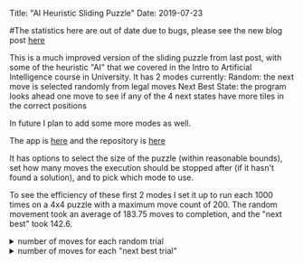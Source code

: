 Title: "AI Heuristic Sliding Puzzle" Date: 2019-07-23

#The statistics here are out of date due to bugs, please see the new blog post [here](https://quadriplanar.github.io/2019/07/30/Improved-AI-Sliding-Puzzle.html)

This is a much improved version of the sliding puzzle from last post, with some of the heuristic "AI" that we covered in the Intro to Artificial Intelligence course in University.
It has 2 modes currently:
        Random: the next move is selected randomly from legal moves
        Next Best State: the program looks ahead one move to see if any of the 4 next states have more tiles in the correct positions
        
In future I plan to add some more modes as well.

The app is [here](https://quadriplanar.github.io/examples/AI/SlidingPuzzle/SlidingPuzzle.html) and the repository is [here](https://github.com/quadriplanar/quadriplanar.github.io/tree/master/examples/AI/SlidingPuzzle)

It has options to select the size of the puzzle (within reasonable bounds), set how many moves the execution should be stopped after (if it hasn't found a solution), and to pick which mode to use.

To see the efficiency of these first 2 modes I set it up to run each 1000 times on a 4x4 puzzle with a maximum move count of 200. The random movement took an average of 183.75 moves to completion, and the "next best" took 142.6.

<details>
  <summary>number of moves for each random trial</summary>
  <p>200,200,200,1,200,200,200,200,200,200,200,6,200,200,200,200,200,200,200,200,200,200,200,200,200,200,200,200,200,200,200,200,12,200,2,200,200,200,200,200,200,200,120,200,200,200,200,200,200,200,28,200,200,200,200,4,200,200,200,200,200,200,200,200,200,200,200,200,200,200,200,200,200,1,200,200,200,200,200,200,200,200,172,200,200,200,200,200,200,200,200,200,200,200,200,200,200,200,200,10,200,200,200,200,200,200,2,200,6,200,200,200,200,200,200,200,200,200,13,200,200,200,200,200,200,200,200,200,200,200,200,200,200,200,200,200,200,200,200,200,200,200,200,200,1,200,200,200,200,200,7,200,200,200,200,200,200,200,200,200,200,101,2,200,200,200,200,200,200,200,2,200,34,200,200,200,6,200,200,57,200,200,200,41,200,200,200,200,200,200,29,200,200,200,200,200,5,200,200,200,200,200,6,200,200,200,200,200,200,200,200,200,200,200,200,200,200,200,200,200,200,200,200,200,200,200,200,200,200,200,200,24,200,200,200,200,200,200,200,200,200,200,26,13,200,200,200,200,200,200,200,200,200,200,200,200,200,200,200,200,200,200,200,34,200,200,200,200,200,200,200,200,200,200,200,1,3,200,11,200,200,200,200,2,200,200,200,200,200,200,200,200,200,200,200,200,45,200,200,200,200,200,200,12,200,200,200,200,200,200,200,200,200,200,200,200,200,200,200,200,200,200,200,200,200,200,200,200,200,200,200,200,1,200,200,200,200,200,200,200,200,8,200,200,200,200,200,200,200,200,200,200,1,200,200,200,200,200,200,200,14,200,200,200,200,200,200,200,200,200,200,200,200,200,200,200,200,200,200,200,200,200,200,200,200,200,2,200,200,200,200,200,1,200,200,200,200,4,200,200,200,200,200,200,200,10,1,200,200,200,200,200,200,200,200,200,200,200,200,200,200,200,200,200,200,21,200,200,200,200,200,200,200,200,200,200,200,200,200,200,200,200,200,200,2,8,6,200,200,200,200,200,200,200,200,200,15,200,200,200,200,200,200,200,10,200,1,200,200,200,200,200,200,200,200,200,200,200,200,200,200,200,200,200,200,200,200,200,200,200,200,200,200,200,200,200,200,200,200,200,200,200,200,200,200,200,200,200,200,200,200,200,200,200,200,200,200,200,200,200,200,42,200,200,36,200,200,200,200,200,200,200,200,200,200,200,200,200,200,200,200,2,200,200,200,200,200,200,200,200,200,200,200,200,200,65,200,200,200,200,200,200,200,200,200,200,200,200,200,200,200,200,200,200,200,200,200,200,200,200,200,81,1,200,200,200,200,200,200,200,200,200,200,200,200,200,200,200,200,200,200,200,200,200,200,200,200,200,200,200,200,70,200,25,6,200,200,200,200,200,200,1,200,200,200,14,4,1,200,27,200,200,200,200,200,200,200,200,200,200,200,200,200,200,200,200,200,200,200,200,200,200,200,200,200,200,200,1,200,200,200,200,200,200,200,200,200,200,200,200,200,200,200,200,200,200,200,200,200,200,200,200,200,200,200,200,200,200,200,200,200,200,200,200,200,200,200,200,200,200,200,200,200,200,13,4,200,200,200,200,200,200,200,200,200,1,200,200,200,200,200,14,200,33,200,200,200,200,200,200,200,200,200,200,200,200,200,200,200,200,200,200,200,200,200,200,200,200,200,200,200,200,200,200,200,200,200,200,200,200,200,200,14,2,200,200,200,200,200,200,200,200,200,200,200,200,200,200,200,1,200,200,200,200,200,200,200,200,200,200,200,1,200,200,200,200,200,200,200,200,11,13,6,200,200,200,200,200,200,200,200,200,200,200,200,200,200,200,200,200,200,200,200,200,200,200,200,200,200,200,200,200,200,200,200,200,200,200,200,200,200,200,200,200,200,8,200,200,200,200,10,200,200,200,2,200,200,200,200,200,200,200,2,200,200,200,200,200,200,200,200,200,200,200,200,200,200,200,200,200,200,200,200,200,200,200,200,200,200,36,200,200,200,200,200,200,200,200,200,200,200,200,200,1,200,200,200,200,200,200,200,200,200,200,200,200,200,200,200,200,200,200,200,200,200,200,200,200,200,200,200,200,200,200,200,200,200,200,200,200,200,200,200,200,200,200,27,200,1,200,200,200,200,200,200,200,200,200,200,200,200,2,200,200,200,200,200,200,200,200,200,200,200,200,28,200,200,200,200,200,200,200,200,200,200,200,200,200,200,200,200,200,200,200,200,200,200,200,1,200</p>
</details> 

<details>
 <summary>number of moves for each "next best trial"</summary>
 <p> 200,2,200,23,200,11,28,50,200,95,200,200,200,200,200,200,4,200,112,200,200,100,132,200,200,200,15,200,23,111,200,200,28,1,13,200,101,30,126,200,200,200,200,200,200,200,200,200,200,200,23,200,13,200,200,200,50,200,200,129,145,200,16,200,5,200,200,104,200,200,5,23,122,6,28,200,200,74,200,2,61,200,200,200,200,7,33,200,200,12,200,200,200,153,71,16,27,200,200,200,200,200,200,200,138,200,71,200,200,200,200,56,200,3,51,200,200,200,54,3,200,200,200,75,200,16,10,200,200,200,200,200,200,200,53,200,173,17,49,200,200,200,200,33,11,115,200,200,36,22,200,11,200,180,200,200,5,200,200,200,200,200,4,20,200,200,200,200,25,200,200,200,24,200,7,110,200,200,79,5,200,200,37,1,72,200,200,200,200,73,200,200,200,200,49,152,200,24,200,200,74,200,200,76,59,102,200,129,22,41,200,200,200,2,200,200,200,200,200,200,200,10,200,200,200,135,200,200,200,22,200,200,200,21,35,200,76,200,79,44,200,200,200,92,200,200,200,95,200,200,41,200,200,200,200,200,153,200,200,200,200,4,200,18,200,200,200,54,16,200,12,147,12,200,200,7,200,11,200,32,200,200,200,200,34,200,200,200,27,200,39,200,200,200,99,33,14,200,11,13,49,200,25,200,1,72,1,200,16,200,146,200,200,12,200,42,64,200,35,200,200,1,200,200,37,200,42,48,24,109,200,200,200,200,200,200,5,200,33,200,200,110,200,200,165,165,200,81,71,200,200,166,200,200,2,24,200,200,200,55,176,200,200,111,200,200,200,200,200,200,200,10,155,54,200,200,200,200,200,200,200,200,200,200,200,34,10,200,200,200,28,200,59,22,200,13,21,200,200,200,200,41,60,50,200,200,200,26,200,200,46,200,200,200,200,72,200,200,200,6,134,57,7,200,200,200,79,200,200,17,200,200,200,200,200,139,200,200,30,200,1,200,200,200,200,200,107,71,200,200,200,200,200,200,200,6,1,200,65,200,1,124,200,200,200,200,5,200,104,11,200,12,200,116,200,133,15,40,200,56,200,200,200,200,18,200,200,28,200,2,200,186,200,200,200,71,200,200,200,21,200,200,200,1,111,200,200,200,1,9,43,200,26,136,200,200,113,7,200,200,200,200,200,200,7,200,200,200,45,200,36,23,200,200,200,45,28,200,200,200,200,1,200,72,200,200,200,27,200,200,200,29,200,200,30,200,4,200,200,200,27,200,200,21,13,196,200,36,200,200,15,6,200,200,16,200,38,200,153,200,200,52,200,91,200,200,10,153,200,200,1,200,10,1,200,200,98,200,127,200,200,200,20,200,12,200,57,38,200,33,200,200,200,200,200,200,8,200,200,36,129,200,200,12,200,200,30,200,200,200,200,194,200,36,200,200,200,8,90,200,200,14,200,29,45,27,200,83,9,200,200,34,83,24,200,200,200,200,200,117,31,200,200,171,200,200,62,200,23,11,2,200,200,200,200,200,200,200,200,200,200,200,177,23,200,4,200,200,200,200,200,1,3,6,200,200,200,200,23,200,200,200,200,52,200,102,200,200,44,200,200,200,200,200,200,20,200,196,200,200,145,200,200,200,30,200,200,15,171,128,200,200,38,32,200,20,3,200,8,200,200,57,1,200,200,20,200,9,1,200,13,200,200,14,1,1,173,200,200,200,200,200,200,11,200,200,9,126,86,200,200,113,200,200,200,200,30,200,200,20,20,200,200,200,200,200,36,200,200,200,200,200,200,200,200,200,163,200,200,41,200,4,7,200,200,200,5,135,1,200,129,41,1,200,50,200,200,180,200,200,200,200,200,190,200,44,61,200,200,200,200,200,45,33,200,200,200,200,31,200,200,200,200,200,200,173,43,31,200,200,200,200,1,200,200,32,200,3,200,22,105,200,200,109,200,11,200,200,82,200,2,8,200,25,200,200,200,39,200,55,200,200,200,200,95,200,200,200,200,38,200,200,27,200,200,46,111,200,200,200,11,200,200,175,33,23,200,200,200,23,200,153,137,6,200,200,200,200,3,200,200,37,200,200,200,19,200,154,52,200,200,200,123,200,200,200,4,200,44,200,200,3,11,200,200,47,200,200,28,200,200,200,200,25,200,200,21,200,200,200,22,200,25,1,200,200,48,49,74,200,200,2,200,165,200,3,14,200,200,11,200,200,8,83,200,200,200,200,200,61,200,200,82,200,200,155,16,4,9,172</p>
</details>
